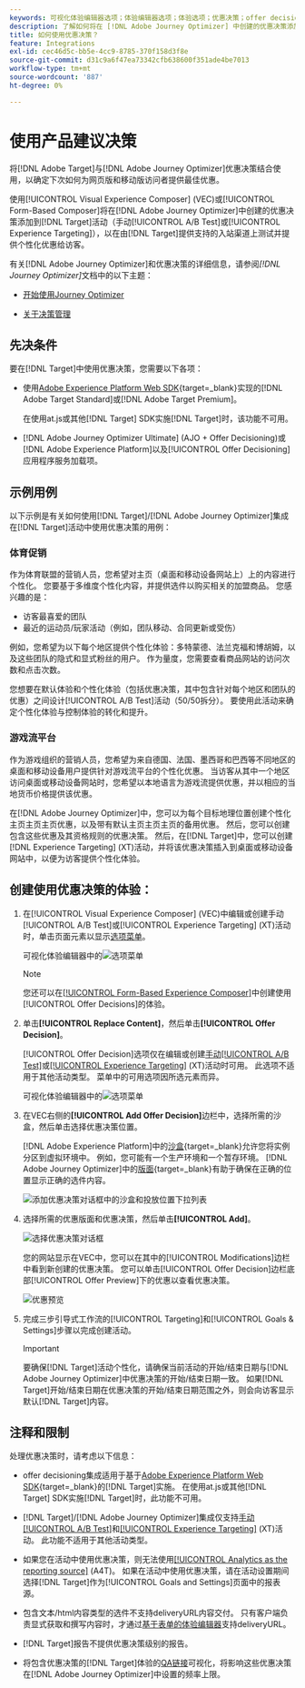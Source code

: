 ```yaml
---
keywords: 可视化体验编辑器选项；体验编辑器选项；体验选项；优惠决策；offer decisioning；ajo；journey optimizer
description: 了解如何将在 [!DNL Adobe Journey Optimizer] 中创建的优惠决策添加到活动中。
title: 如何使用优惠决策？
feature: Integrations
exl-id: cec46d5c-bb5e-4cc9-8785-370f158d3f8e
source-git-commit: d31c9a6f47ea73342cfb638600f351ade4be7013
workflow-type: tm+mt
source-wordcount: '887'
ht-degree: 0%

---
```


# 使用产品建议决策

将[!DNL Adobe Target]与[!DNL Adobe Journey Optimizer]优惠决策结合使用，以确定下次如何为网页版和移动版访问者提供最佳优惠。

使用[!UICONTROL Visual Experience Composer] (VEC)或[!UICONTROL Form-Based Composer]将在[!DNL Adobe Journey Optimizer]中创建的优惠决策添加到[!DNL Target]活动（手动[!UICONTROL A/B Test]或[!UICONTROL Experience Targeting]），以在由[!DNL Target]提供支持的入站渠道上测试并提供个性化优惠给访客。

有关[!DNL Adobe Journey Optimizer]和优惠决策的详细信息，请参阅&#x200B;*[!DNL Journey Optimizer]*&#x200B;文档中的以下主题：

* [开始使用Journey Optimizer](https://experienceleague.adobe.com/docs/journey-optimizer/using/get-started/get-started.html?lang=zh-Hans)

* [关于决策管理](https://experienceleague.adobe.com/docs/journey-optimizer/using/offer-decisioning/get-started-decision/starting-offer-decisioning.html?lang=zh-Hans)

## 先决条件

要在[!DNL Target]中使用优惠决策，您需要以下各项：

* 使用[Adobe Experience Platform Web SDK](https://experienceleague.adobe.com/docs/target-dev/developer/client-side/aep-web-sdk.html?lang=zh-Hans){target=_blank}实现的[!DNL Adobe Target Standard]或[!DNL Adobe Target Premium]。

  在使用at.js或其他[!DNL Target] SDK实施[!DNL Target]时，该功能不可用。

* [!DNL Adobe Journey Optimizer Ultimate] (AJO + Offer Decisioning)或[!DNL Adobe Experience Platform]以及[!UICONTROL Offer Decisioning]应用程序服务加载项。

## 示例用例

以下示例是有关如何使用[!DNL Target]/[!DNL Adobe Journey Optimizer]集成在[!DNL Target]活动中使用优惠决策的用例：

### 体育促销

作为体育联盟的营销人员，您希望对主页（桌面和移动设备网站上）上的内容进行个性化。 您要基于多维度个性化内容，并提供选件以购买相关的加盟商品。 您感兴趣的是：

* 访客最喜爱的团队
* 最近的运动员/玩家活动（例如，团队移动、合同更新或受伤）

例如，您希望为以下每个地区提供个性化体验：多特蒙德、法兰克福和博胡姆，以及这些团队的隐式和显式粉丝的用户。 作为量度，您需要查看商品网站的访问次数和点击次数。

您想要在默认体验和个性化体验（包括优惠决策，其中包含针对每个地区和团队的优惠）之间设计[!UICONTROL A/B Test]活动（50/50拆分）。 要使用此活动来确定个性化体验与控制体验的转化和提升。

### 游戏流平台

作为游戏组织的营销人员，您希望为来自德国、法国、墨西哥和巴西等不同地区的桌面和移动设备用户提供针对游戏流平台的个性化优惠。 当访客从其中一个地区访问桌面或移动设备网站时，您希望以本地语言为游戏流提供优惠，并以相应的当地货币价格提供该优惠。

在[!DNL Adobe Journey Optimizer]中，您可以为每个目标地理位置创建个性化主页主页主页优惠，以及带有默认主页主页主页的备用优惠。 然后，您可以创建包含这些优惠及其资格规则的优惠决策。 然后，在[!DNL Target]中，您可以创建[!DNL Experience Targeting] (XT)活动，并将该优惠决策插入到桌面或移动设备网站中，以便为访客提供个性化体验。

## 创建使用优惠决策的体验：

1. 在[!UICONTROL Visual Experience Composer] (VEC)中编辑或创建手动[!UICONTROL A/B Test]或[!UICONTROL Experience Targeting] (XT)活动时，单击页面元素以显示[选项菜单](/help/main/c-experiences/c-visual-experience-composer/viztarget-options.md)。

   可视化体验编辑器中的![选项菜单](assets/options-menu1.png)

   >[!NOTE]
   >
   >您还可以在[[!UICONTROL Form-Based Experience Composer]](/help/main/c-experiences/form-experience-composer.md)中创建使用[!UICONTROL Offer Decisions]的体验。

1. 单击&#x200B;**[!UICONTROL Replace Content]**，然后单击&#x200B;**[!UICONTROL Offer Decision]**。

   [!UICONTROL Offer Decision]选项仅在编辑或创建[手动[!UICONTROL A/B Test]](/help/main/c-activities/t-test-ab/test-ab.md#types)或[[!UICONTROL Experience Targeting]](/help/main/c-activities/t-experience-target/experience-target.md) (XT)活动时可用。 此选项不适用于其他活动类型。 菜单中的可用选项因所选元素而异。

   可视化体验编辑器中的![选项菜单](assets/options-menu.png)

1. 在VEC右侧的&#x200B;**[!UICONTROL Add Offer Decision]**&#x200B;边栏中，选择所需的沙盒，然后单击选择优惠决策位置。

   [!DNL Adobe Experience Platform]中的[沙盒](https://experienceleague.adobe.com/docs/experience-platform/sandbox/ui/overview.html?lang=zh-Hans){target=_blank}允许您将实例分区到虚拟环境中。 例如，您可能有一个生产环境和一个暂存环境。 [!DNL Adobe Journey Optimizer]中的[版面](https://experienceleague.adobe.com/docs/journey-optimizer/using/offer-decisioning/create-components/creating-placements.html?lang=zh-Hans){target=_blank}有助于确保在正确的位置显示正确的选件内容。

   ![添加优惠决策对话框中的沙盒和投放位置下拉列表](/help/main/c-integrating-target-with-mac/ajo/assets/sandbox-placement.png)

1. 选择所需的优惠版面和优惠决策，然后单击&#x200B;**[!UICONTROL Add]**。

   ![选择优惠决策对话框](/help/main/c-integrating-target-with-mac/ajo/assets/select-offer-decision.png)

   您的网站显示在VEC中，您可以在其中的[!UICONTROL Modifications]边栏中看到新创建的优惠决策。 您可以单击[!UICONTROL Offer Decision]边栏底部[!UICONTROL Offer Preview]下的优惠以查看优惠决策。

   <!--You can examine the various offers contained in the offer by clicking the appropriate icon at the bottom of the [!UICONTROL Offer Preview] dialog box, including the fallback offer. A fallback offer is the default offer displayed when a visitor is not eligible for any of the personalized offers in the collection.-->

   ![优惠预览](assets/offer-preview2.png)

1. 完成三步引导式工作流的[!UICONTROL Targeting]和[!UICONTROL Goals & Settings]步骤以完成创建活动。

   >[!IMPORTANT]
   >
   >要确保[!DNL Target]活动个性化，请确保当前活动的开始/结束日期与[!DNL Adobe Journey Optimizer]中优惠决策的开始/结束日期一致。 如果[!DNL Target]开始/结束日期在优惠决策的开始/结束日期范围之外，则会向访客显示默认[!DNL Target]内容。

## 注释和限制

处理优惠决策时，请考虑以下信息：

* offer decisioning集成适用于基于[Adobe Experience Platform Web SDK](https://experienceleague.adobe.com/docs/target-dev/developer/client-side/aep-web-sdk.html?lang=zh-Hans){target=_blank}的[!DNL Target]实施。 在使用at.js或其他[!DNL Target] SDK实施[!DNL Target]时，此功能不可用。

* [!DNL Target]/[!DNL Adobe Journey Optimizer]集成仅支持[手动[!UICONTROL A/B Test]](/help/main/c-activities/t-test-ab/test-ab.md#types)和[[!UICONTROL Experience Targeting]](/help/main/c-activities/t-experience-target/experience-target.md) (XT)活动。 此功能不适用于其他活动类型。

* 如果您在活动中使用优惠决策，则无法使用[[!UICONTROL Analytics as the reporting source]](/help/main/c-integrating-target-with-mac/a4t/a4t.md) (A4T)。 如果在活动中使用优惠决策，请在活动设置期间选择[!DNL Target]作为[!UICONTROL Goals and Settings]页面中的报表源。

* 包含文本/html内容类型的选件不支持deliveryURL内容交付。 只有客户端负责显式获取和撰写内容时，才通过[基于表单的体验编辑器](/help/main/c-experiences/form-experience-composer.md)支持deliveryURL。

* [!DNL Target]报告不提供优惠决策级别的报告。

* 将包含优惠决策的[!DNL Target]体验的[QA链接](/help/main/c-activities/c-activity-qa/activity-qa.md)可视化，将影响这些优惠决策在[!DNL Adobe Journey Optimizer]中设置的频率上限。
